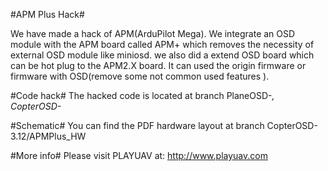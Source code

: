 #APM Plus Hack#

We have made a hack of APM(ArduPilot Mega). We integrate an OSD module with the APM board called APM+ which removes the necessity of external OSD module like miniosd. 
we also did a extend OSD board which can be hot plug to the APM2.X board. It can used the origin firmware or firmware with OSD(remove some not common used features ).

#Code hack#
The hacked code is located at branch PlaneOSD-*, CopterOSD-*

#Schematic#
You can find the PDF hardware layout at branch CopterOSD-3.12/APMPlus_HW

#More info#
Please visit PLAYUAV at: http://www.playuav.com
